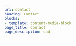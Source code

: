 ```yaml
---
uri: contact
heading: Contact
blocks:
- template: content-media-block
page_title: Contact
page_description: sadf

---
```

